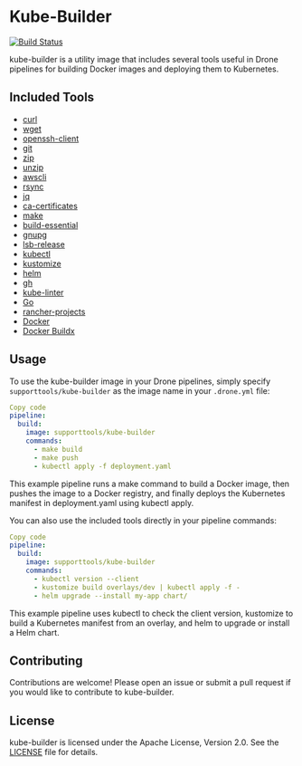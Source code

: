 # Kube-Builder

[![Build Status](https://drone.support.tools/api/badges/SupportTools/kube-builder/status.svg)](https://drone.support.tools/SupportTools/kube-builder)

kube-builder is a utility image that includes several tools useful in Drone pipelines for building Docker images and deploying them to Kubernetes.

## Included Tools
- [curl](https://curl.se/)
- [wget](https://www.gnu.org/software/wget/)
- [openssh-client](https://www.openssh.com/)
- [git](https://git-scm.com/)
- [zip](https://en.wikipedia.org/wiki/Zip_(file_format))
- [unzip](https://en.wikipedia.org/wiki/Zip_(file_format))
- [awscli](https://aws.amazon.com/cli/)
- [rsync](https://rsync.samba.org/)
- [jq](https://stedolan.github.io/jq/)
- [ca-certificates](https://en.wikipedia.org/wiki/X.509#Certificate)
- [make](https://www.gnu.org/software/make/)
- [build-essential](https://packages.ubuntu.com/bionic/build-essential)
- [gnupg](https://gnupg.org/)
- [lsb-release](https://wiki.debian.org/LSBInitScripts/LSBRelease)
- [kubectl](https://kubernetes.io/docs/reference/kubectl/kubectl/)
- [kustomize](https://kustomize.io/)
- [helm](https://helm.sh/)
- [gh](https://cli.github.com/manual/)
- [kube-linter](https://kube-linter.io/)
- [Go](https://golang.org/)
- [rancher-projects](https://rancher.com/docs/cli/v2.x/en/)
- [Docker](https://www.docker.com/)
- [Docker Buildx](https://docs.docker.com/buildx/working-with-buildx/)

## Usage
To use the kube-builder image in your Drone pipelines, simply specify `supporttools/kube-builder` as the image name in your `.drone.yml` file:

```yaml
Copy code
pipeline:
  build:
    image: supporttools/kube-builder
    commands:
      - make build
      - make push
      - kubectl apply -f deployment.yaml
```

This example pipeline runs a make command to build a Docker image, then pushes the image to a Docker registry, and finally deploys the Kubernetes manifest in deployment.yaml using kubectl apply.

You can also use the included tools directly in your pipeline commands:

```yaml
Copy code
pipeline:
  build:
    image: supporttools/kube-builder
    commands:
      - kubectl version --client
      - kustomize build overlays/dev | kubectl apply -f -
      - helm upgrade --install my-app chart/
```

This example pipeline uses kubectl to check the client version, kustomize to build a Kubernetes manifest from an overlay, and helm to upgrade or install a Helm chart.

## Contributing
Contributions are welcome! Please open an issue or submit a pull request if you would like to contribute to kube-builder.

## License
kube-builder is licensed under the Apache License, Version 2.0. See the [LICENSE](LICENSE) file for details.